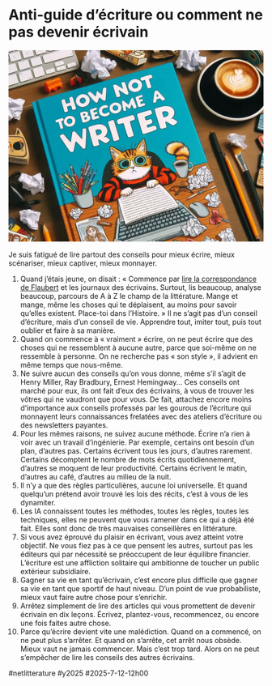 # Anti-guide d’écriture ou comment ne pas devenir écrivain

![Antiguide](_i/antiguide.webp)

Je suis fatigué de lire partout des conseils pour mieux écrire, mieux scénariser, mieux captiver, mieux monnayer.

1. Quand j’étais jeune, on disait : « Commence par [lire la correspondance de Flaubert](https://tcrouzet.com/2025/04/10/flaubert/) et les journaux des écrivains. Surtout, lis beaucoup, analyse beaucoup, parcours de A à Z le champ de la littérature. Mange et mange, même les choses qui te déplaisent, au moins pour savoir qu’elles existent. Place-toi dans l’Histoire. » Il ne s’agit pas d’un conseil d’écriture, mais d’un conseil de vie. Apprendre tout, imiter tout, puis tout oublier et faire à sa manière.
2. Quand on commence à « vraiment » écrire, on ne peut écrire que des choses qui ne ressemblent à aucune autre, parce que soi-même on ne ressemble à personne. On ne recherche pas « son style », il advient en même temps que nous-même.
3. Ne suivre aucun des conseils qu’on vous donne, même s’il s’agit de Henry Miller, Ray Bradbury, Ernest Hemingway… Ces conseils ont marché pour eux, ils ont fait d’eux des écrivains, à vous de trouver les vôtres qui ne vaudront que pour vous. De fait, attachez encore moins d’importance aux conseils professés par les gourous de l’écriture qui monnayent leurs connaissances frelatées avec des ateliers d’écriture ou des newsletters payantes. 
4. Pour les mêmes raisons, ne suivez aucune méthode. Écrire n’a rien à voir avec un travail d’ingénierie. Par exemple, certains ont besoin d’un plan, d’autres pas. Certains écrivent tous les jours, d’autres rarement. Certains décomptent le nombre de mots écrits quotidiennement, d’autres se moquent de leur productivité. Certains écrivent le matin, d’autres au café, d’autres au milieu de la nuit.
5. Il n’y a que des règles particulières, aucune loi universelle. Et quand quelqu’un prétend avoir trouvé les lois des récits, c’est à vous de les dynamiter.
6. Les IA connaissent toutes les méthodes, toutes les règles, toutes les techniques, elles ne peuvent que vous ramener dans ce qui a déjà été fait. Elles sont donc de très mauvaises conseillères en littérature.
7. Si vous avez éprouvé du plaisir en écrivant, vous avez atteint votre objectif. Ne vous fiez pas à ce que pensent les autres, surtout pas les éditeurs qui par nécessité se préoccupent de leur équilibre financier. L’écriture est une affliction solitaire qui ambitionne de toucher un public extérieur subsidiaire.
8. Gagner sa vie en tant qu’écrivain, c’est encore plus difficile que gagner sa vie en tant que sportif de haut niveau. D’un point de vue probabiliste, mieux vaut faire autre chose pour s’enrichir.
9. Arrêtez simplement de lire des articles qui vous promettent de devenir écrivain en dix leçons. Écrivez, plantez-vous, recommencez, ou encore une fois faites autre chose.
10. Parce qu’écrire devient vite une malédiction. Quand on a commencé, on ne peut plus s’arrêter. Et quand on s’arrête, cet arrêt nous obsède. Mieux vaut ne jamais commencer. Mais c’est trop tard. Alors on ne peut s’empêcher de lire les conseils des autres écrivains.

#netlitterature #y2025 #2025-7-12-12h00
